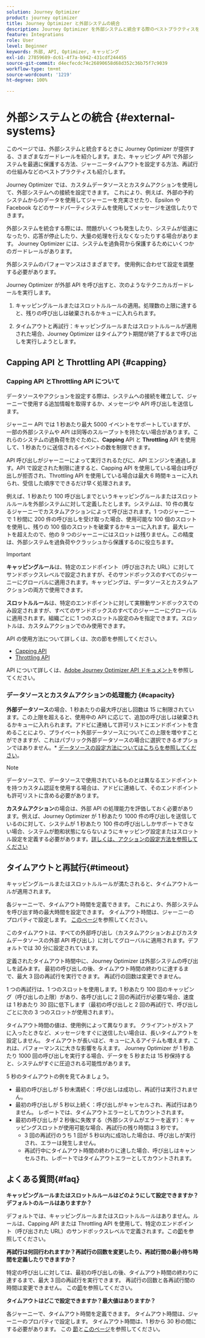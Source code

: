 ```yaml
---
solution: Journey Optimizer
product: journey optimizer
title: Journey Optimizer と外部システムの統合
description: Journey Optimizer を外部システムと統合する際のベストプラクティスを説明します
feature: Integrations
role: User
level: Beginner
keywords: 外部, API, Optimizer, キャッピング
exl-id: 27859689-dc61-4f7a-b942-431cdf244455
source-git-commit: d4ecfecdc74c26890658d68d352c36b75f7c9039
workflow-type: tm+mt
source-wordcount: '1219'
ht-degree: 100%

---
```


# 外部システムとの統合 {#external-systems}

このページでは、外部システムと統合するときに Journey Optimizer が提供する、さまざまなガードレールを紹介します。また、キャッピング API で外部システムを最適に保護する方法、ジャーニータイムアウトを設定する方法、再試行の仕組みなどのベストプラクティスも紹介します。

Journey Optimizer では、カスタムデータソースとカスタムアクションを使用して、外部システムへの接続を設定できます。 これにより、例えば、外部の予約システムからのデータを使用してジャーニーを充実させたり、Epsilon や Facebook などのサードパーティシステムを使用してメッセージを送信したりできます。

外部システムを統合する際には、問題がいくつも発生したり、システムが低速になったり、応答が停止したり、大量の処理を行えなくなったりする場合があります。 Journey Optimizer には、システムを過負荷から保護するためにいくつかのガードレールがあります。

外部システムのパフォーマンスはさまざまです。 使用例に合わせて設定を調整する必要があります。

Journey Optimizer が外部 API を呼び出すと、次のようなテクニカルガードレールを実行します。

1. キャッピングルールまたはスロットルルールの適用。処理数の上限に達すると、残りの呼び出しは破棄されるかキューに入れられます。

2. タイムアウトと再試行：キャッピングルールまたはスロットルルールが適用された場合、Journey Optimizer はタイムアウト期間が終了するまで呼び出しを実行しようとします。

## Capping API と Throttling API {#capping}

### Capping API とThrottling API について

データソースやアクションを設定する際は、システムへの接続を確立して、ジャーニーで使用する追加情報を取得するか、メッセージや API 呼び出しを送信します。

ジャーニー API では 1 秒あたり最大 5000 イベントをサポートしていますが、一部の外部システムや API は同等のスループットを持たない場合があります。これらのシステムの過負荷を防ぐために、**Capping** API と **Throttling** API を使用して、1 秒あたりに送信されるイベントの数を制限できます。

API 呼び出しがジャーニーによって実行されるたびに、API エンジンを通過します。API で設定された制限に達すると、Capping API を使用している場合は呼び出しが拒否され、Throttling API を使用している場合は最大 6 時間キューに入れられ、受信した順序でできるだけ早く処理されます。

例えば、1 秒あたり 100 呼び出しまでというキャッピングルールまたはスロットルルールを外部システムに対して定義したとします。システムは、10 件の異なるジャーニーでカスタムアクションによって呼び出されます。1 つのジャーニーで 1 秒間に 200 件の呼び出しを受け取った場合、使用可能な 100 個のスロットを使用し、残りの 100 個のスロットを破棄するかキューに入れます。最大レートを超えたので、他の 9 つのジャーニーにはスロットは残りません。この精度は、外部システムを過負荷やクラッシュから保護するのに役立ちます。

>[!IMPORTANT]
>
>**キャッピングルール**&#x200B;は、特定のエンドポイント（呼び出された URL）に対してサンドボックスレベルで設定されますが、そのサンドボックスのすべてのジャーニーにグローバルに適用されます。キャッピングは、データソースとカスタムアクションの両方で使用できます。
>
>**スロットルルール**&#x200B;は、特定のエンドポイントに対して実稼動サンドボックスでのみ設定されますが、すべてのサンドボックスのすべてのジャーニーにグローバルに適用されます。組織ごとに 1 つのスロットル設定のみを指定できます。スロットルは、カスタムアクションでのみ使用できます。

API の使用方法について詳しくは、次の節を参照してください。

* [Capping API](capping.md)
* [Throttling API](throttling.md)

API について詳しくは、[Adobe Journey Optimizer API ドキュメント](https://developer.adobe.com/journey-optimizer-apis/references/journeys/)を参照してください。

### データソースとカスタムアクションの処理能力 {#capacity}

**外部データソース**&#x200B;の場合、1 秒あたりの最大呼び出し回数は 15 に制限されています。この上限を超えると、使用中の API に応じて、追加の呼び出しは破棄されるかキューに入れられます。アドビに連絡して許可リストにエンドポイントを含めることにより、プライベート外部データソースについてこの上限を増やすことができますが、これはパブリック外部データソースの場合に選択できるオプションではありません。* [データソースの設定方法についてはこちらを参照してください](../datasource/about-data-sources.md)。

>[!NOTE]
>
>データソースで、データソースで使用されているものとは異なるエンドポイントを持つカスタム認証を使用する場合は、アドビに連絡して、そのエンドポイントも許可リストに含める必要があります。

**カスタムアクション**&#x200B;の場合は、外部 API の処理能力を評価しておく必要があります。例えば、Journey Optimizer が 1 秒あたり 1000 件の呼び出しを送信しているのに対して、システムが 1 秒あたり 100 件の呼び出ししかサポートできない場合、システムが飽和状態にならないようにキャッピング設定またはスロットル設定を定義する必要があります。[詳しくは、アクションの設定方法を参照してください](../action/action.md)

## タイムアウトと再試行{#timeout}

キャッピングルールまたはスロットルルールが満たされると、タイムアウトルールが適用されます。

各ジャーニーで、タイムアウト時間を定義できます。 これにより、外部システムを呼び出す時の最大時間を設定できます。 タイムアウト時間は、ジャーニーのプロパティで設定します。 [このページ](../building-journeys/journey-gs.md#timeout_and_error)を参照してください。

このタイムアウトは、すべての外部呼び出し（カスタムアクションおよびカスタムデータソースの外部 API 呼び出し）に対してグローバルに適用されます。デフォルトでは 30 分に設定されています。

定義されたタイムアウト時間中に、Journey Optimizer は外部システムの呼び出しを試みます。 最初の呼び出しの後、タイムアウト時間の終わりに達するまで、最大 3 回の再試行を実行できます。 再試行の回数は変更できません。

1 つの再試行は、1 つのスロットを使用します。1 秒あたり 100 回のキャッピング（呼び出しの上限）があり、各呼び出しに 2 回の再試行が必要な場合、速度は 1 秒あたり 30 回に低下します（最初の呼び出しと 2 回の再試行で、呼び出しごとに次の 3 つのスロットが使用されます）。

タイムアウト時間の値は、使用例によって異なります。 クライアントがストアに入ったときなど、メッセージをすぐに送信したい場合は、長いタイムアウトを設定しません。 タイムアウトが長いほど、キューに入るアイテムも増えます。これは、パフォーマンスに大きな影響を与えます。 Journey Optimizer が 1 秒あたり 1000 回の呼び出しを実行する場合、データを 5 秒または 15 秒保持すると、システムがすぐに圧迫される可能性があります。

5 秒のタイムアウトの例を見てみましょう。

* 最初の呼び出しが 5 秒未満続く：呼び出しは成功し、再試行は実行されません。
* 最初の呼び出しが 5 秒以上続く：呼び出しがキャンセルされ、再試行はありません。 レポートでは、タイムアウトエラーとしてカウントされます。
* 最初の呼び出しが 2 秒後に失敗する（外部システムがエラーを返す）：キャッピングスロットが使用可能な場合、再試行の残り時間は 3 秒です。
   * 3 回の再試行のうち 1 回が 5 秒以内に成功した場合は、呼び出しが実行され、エラーは発生しません。
   * 再試行中にタイムアウト時間の終わりに達した場合、呼び出しはキャンセルされ、レポートではタイムアウトエラーとしてカウントされます。

## よくある質問{#faq}

**キャッピングルールまたはスロットルルールはどのようにして設定できますか？デフォルトのルールはありますか？**

デフォルトでは、キャッピングルールまたはスロットルルールはありません。ルールは、Capping API または Throttling API を使用して、特定のエンドポイント（呼び出された URL）のサンドボックスレベルで定義されます。この[節](../configuration/external-systems.md#capping)を参照してください。

**再試行は何回行われますか？再試行の回数を変更したり、再試行間の最小待ち時間を定義したりできますか？**

特定の呼び出しに対しては、最初の呼び出しの後、タイムアウト時間の終わりに達するまで、最大 3 回の再試行を実行できます。 再試行の回数と各再試行間の時間は変更できません。 この[節](../configuration/external-systems.md#timeout)を参照してください。

**タイムアウトはどこで設定できますか？最大値はありますか？**

各ジャーニーで、タイムアウト時間を定義できます。 タイムアウト時間は、ジャーニーのプロパティで設定します。 タイムアウト時間は、1 秒から 30 秒の間にする必要があります。 この [節](../configuration/external-systems.md#timeout)と[このページ](../building-journeys/journey-gs.md#timeout_and_error)を参照してください。